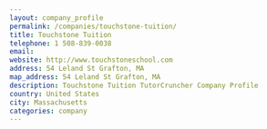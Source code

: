 ```yaml
---
layout: company_profile
permalink: /companies/touchstone-tuition/
title: Touchstone Tuition
telephone: 1 508-839-0038
email: 
website: http://www.touchstoneschool.com
address: 54 Leland St Grafton, MA
map_address: 54 Leland St Grafton, MA
description: Touchstone Tuition TutorCruncher Company Profile
country: United States
city: Massachusetts
categories: company
---
```



